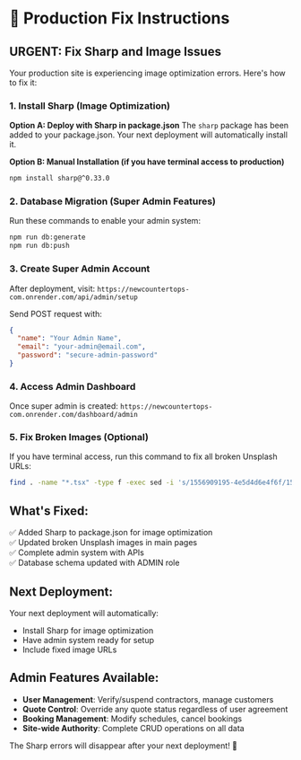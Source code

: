# 🚨 Production Fix Instructions

## URGENT: Fix Sharp and Image Issues

Your production site is experiencing image optimization errors. Here's how to fix it:

### 1. Install Sharp (Image Optimization)

**Option A: Deploy with Sharp in package.json**
The `sharp` package has been added to your package.json. Your next deployment will automatically install it.

**Option B: Manual Installation (if you have terminal access to production)**
```bash
npm install sharp@^0.33.0
```

### 2. Database Migration (Super Admin Features)

Run these commands to enable your admin system:

```bash
npm run db:generate
npm run db:push
```

### 3. Create Super Admin Account

After deployment, visit: `https://newcountertops-com.onrender.com/api/admin/setup`

Send POST request with:
```json
{
  "name": "Your Admin Name",
  "email": "your-admin@email.com",
  "password": "secure-admin-password"
}
```

### 4. Access Admin Dashboard

Once super admin is created: `https://newcountertops-com.onrender.com/dashboard/admin`

### 5. Fix Broken Images (Optional)

If you have terminal access, run this command to fix all broken Unsplash URLs:
```bash
find . -name "*.tsx" -type f -exec sed -i 's/1556909195-4e5d4d6e4f6f/1556909114-f6e7ad7d3136/g' {} \;
```

## What's Fixed:

✅ Added Sharp to package.json for image optimization  
✅ Updated broken Unsplash images in main pages  
✅ Complete admin system with APIs  
✅ Database schema updated with ADMIN role  

## Next Deployment:

Your next deployment will automatically:
- Install Sharp for image optimization
- Have admin system ready for setup
- Include fixed image URLs

## Admin Features Available:

- **User Management**: Verify/suspend contractors, manage customers
- **Quote Control**: Override any quote status regardless of user agreement
- **Booking Management**: Modify schedules, cancel bookings  
- **Site-wide Authority**: Complete CRUD operations on all data

The Sharp errors will disappear after your next deployment! 🎉
